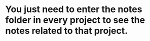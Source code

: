 # You just need to enter the notes folder in every project to see the notes related to that project.